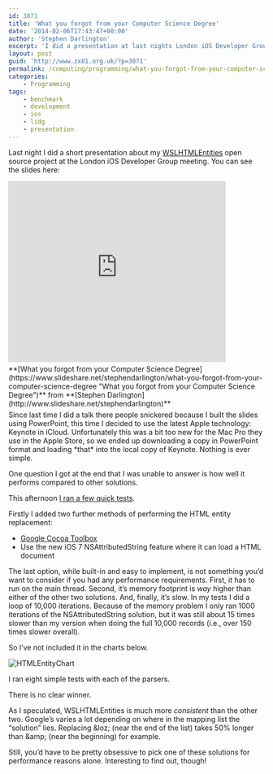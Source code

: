 ```yaml
---
id: 3871
title: 'What you forgot from your Computer Science Degree'
date: '2014-02-06T17:43:47+00:00'
author: 'Stephen Darlington'
excerpt: 'I did a presentation at last nights London iOS Developer Group meeting.'
layout: post
guid: 'http://www.zx81.org.uk/?p=3871'
permalink: /computing/programming/what-you-forgot-from-your-computer-science-degree.html
categories:
    - Programming
tags:
    - benchmark
    - development
    - ios
    - lidg
    - presentation
---
```


Last night I did a short presentation about my [WSLHTMLEntities](https://github.com/sdarlington/WSLHTMLEntities) open source project at the London iOS Developer Group meeting. You can see the slides here:

<iframe allowfullscreen="" frameborder="0" height="355" loading="lazy" marginheight="0" marginwidth="0" scrolling="no" src="http://www.slideshare.net/slideshow/embed_code/30888583" style="border:1px solid #CCC; border-width:1px 1px 0; margin-bottom:5px; max-width: 100%;" width="425"> </iframe>

<div style="margin-bottom:5px">  **[What you forgot from your Computer Science Degree](https://www.slideshare.net/stephendarlington/what-you-forgot-from-your-computer-science-degree "What you forgot from your Computer Science Degree")**  from **[Stephen Darlington](http://www.slideshare.net/stephendarlington)** </div>Since last time I did a talk there people snickered because I built the slides using PowerPoint, this time I decided to use the latest Apple technology: Keynote in iCloud. Unfortunately this was a bit too new for the Mac Pro they use in the Apple Store, so we ended up downloading a copy in PowerPoint format and loading *that* into the local copy of Keynote. Nothing is ever simple.

One question I got at the end that I was unable to answer is how well it performs compared to other solutions.

This afternoon [I ran a few quick tests](https://github.com/sdarlington/WSLHTMLEntities/tree/benchmark/WSLHTMLEntities).

Firstly I added two further methods of performing the HTML entity replacement:

- [Google Cocoa Toolbox](https://code.google.com/p/google-toolbox-for-mac/)
- Use the new iOS 7 NSAttributedString feature where it can load a HTML document

The last option, while built-in and easy to implement, is not something you’d want to consider if you had any performance requirements. First, it has to run on the main thread. Second, it’s memory footprint is *way* higher than either of the other two solutions. And, finally, it’s slow. In my tests I did a loop of 10,000 iterations. Because of the memory problem I only ran 1000 iterations of the NSAttributedString solution, but it was still about 15 times slower than my version when doing the full 10,000 records (i.e., over 150 times slower overall).

So I’ve not included it in the charts below.

![HTMLEntityChart](https://i0.wp.com/www.zx81.org.uk/wp-content/uploads/2014/02/HTMLEntityChart-1024x595.png?resize=474%2C275)

I ran eight simple tests with each of the parsers.

There is no clear winner.

As I speculated, WSLHTMLEntities is much more *consistent* than the other two. Google’s varies a lot depending on where in the mapping list the “solution” lies. Replacing &amp;loz; (near the end of the list) takes 50% longer than &amp;amp; (near the beginning) for example.

Still, you’d have to be pretty obsessive to pick one of these solutions for performance reasons alone. Interesting to find out, though!